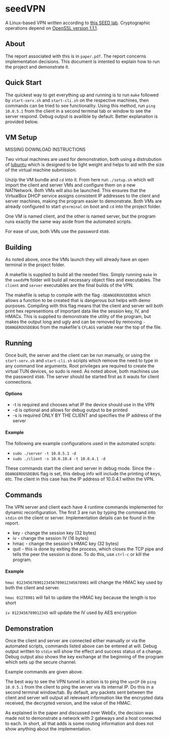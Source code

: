 # seedVPN

A Linux-based VPN written according to [this SEED lab](http://www.cis.syr.edu/~wedu/seed/Labs_12.04/Networking/VPN/). Cryptographic operations depend on [OpenSSL version 1.1.1](https://www.openssl.org/source/).

## About

The report associated with this is in `paper.pdf`. The report concerns implementation decisions. This document is intented to explain how to run the project and demonstrate it. 

## Quick Start

The quickest way to get everything up and running is to run `make` followed by `start-serv.sh` and `start-cli.sh` on the respective machines, then commands can be tried to see functionality. Using this method, run `ping 10.0.5.1` from the client in a second terminal tab or window to see the server respond. Debug output is availible by default. Better explanaiton is provided below.

## VM Setup
MISSING DOWNLOAD INSTRUCTIONS

Two virtual machines are used for demonstration, both using a distrubution of [lubuntu](https://lubuntu.me) which is designed to be light weight and helps to aid with the size of the virtual machine submission.

Unzip the VM bundle and `cd` into it. From here run `./setup.sh` which will import the client and server VMs and configure them on a new NATNetwork. Both VMs will also be launched. This ensures that the VirtualBox DHCP service assigns consistent IP addresses to the client and server machines, making the program easier to demonstrate. Both VMs are already configured to start `qterminal` on boot and `cd` into the project folder.

One VM is named client, and the other is named server, but the program runs exactly the same way aside from the automated scripts.

For ease of use, both VMs use the password `4580`.

## Building
As noted above, once the VMs launch they will already have an open terminal in the project folder.

A makefile is supplied to build all the needed files. Simply running `make` in the `seedVPN` folder will build all necessary object files and executables. The `client` and `server` executables are the final builds of the VPN.

The makefile is setup to compile with the flag `-DDANGEROUSDEBUG` which allows a function to be created that is dangerous but helps with demo purposes. Compiling with this flag means that the client and server will both print hex representions of important data like the session key, IV, and HMACs. This is supplied to demonstrate the utility of the program, but makes the output long and ugly and can be removed by removing `-DDANGEROUSDEBUG` from the makefile's `CFLAGS` variable near the top of the file.

## Running
Once built, the server and the client can be run manually, or using the `start-serv.sh` and `start-cli.sh` scripts which remove the need to type in any command line arguments. Root privileges are required to create the virtual TUN devices, so sudo is need. As noted above, both machines use the password `4580`. The server should be started first as it wauts for client connections.

#### Options
* -t <vpnIP> is required and chooses what IP the device should use in the VPN
* -d is optional and allows for debug output to be printed
* -s <serverIP> is required ONLY BY THE CLIENT and specifies the IP address of the server

#### Example
The following are example configurations used in the automated scripts:
* `sudo ./server -t 10.0.5.1 -d`
* `sudo ./client -s 10.0.10.4 -t 10.0.4.1 -d`

These commands start the client and server in debug mode. Since the `-DDANGEROUSDEBUG` flag is set, this debug info will include the printing of keys, etc. The client in this case has the IP address of 10.0.4.1 within the VPN.

## Commands
The VPN server and client each have 4 runtime commands implemented for dynamic reconfiguration. The first 3 are run by typing the command into `stdin` on the client or server. Implementation details can be found in the report.
* key <key> - change the session key (32 bytes)
* iv <iv> - change the session IV (16 bytes)
* hmac <key> - change the session's HMAC key (32 bytes)
* quit - this is done by exiting the process, which closes the TCP pipe and tells the peer the session is done. To do this, use `ctrl-c` or kill the program.

#### Example
`hmac 01234567890123456789012345678901` will change the HMAC key used by both the client and server.

`hmac 01278901` will fail to update the HMAC key because the length is too short

`iv 0123456789012345` will update the IV used by AES encryption

## Demonstration
Once the client and server are connected either manually or via the automated scripts, commands listed above can be entered at will. Debug output written to `stdin` will show the effect and success status of a change. Debug output also shows the key exchange at the beginning of the program which sets up the secure channel.

Example commands are given above.

The best way to see the VPN tunnel in action is to ping the `vpnIP` (ie `ping 10.0.5.1` from the client to ping the server via its internal IP. Do this in a second terminal window/tab. By default, any packets sent between the client and server will output all releveant information like the encrypted data received, the decrypted version, and the value of the HMAC. 

As explained in the paper and discussed over WebEx, the decision was made not to demonstrate a network with 2 gateways and a host connected to each. In short, all that adds is some routing information and does not show anything about the implementation.
